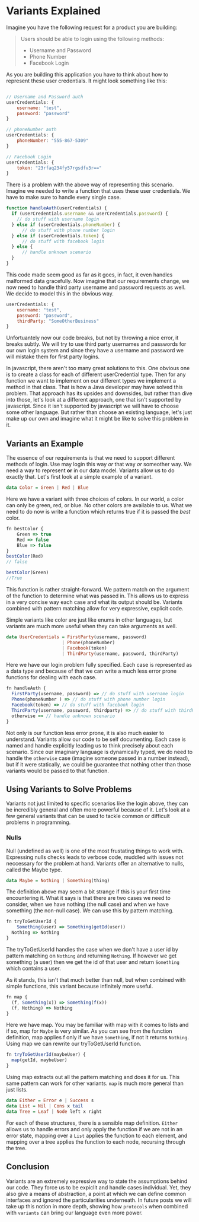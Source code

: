 # Variants Explained

Imagine you have the following request for a product you are building:

> Users should be able to login using the following methods:
>
> * Username and Password
> * Phone Number
> * Facebook Login

As you are building this application you have to think about how to represent these user credentials. It might look something like this:

```javascript

// Username and Password auth
userCredentials: {
	username: "test",
	password: "password"
}

// phoneNumber auth
userCredentials: {
	phoneNumber: "555-867-5309"
}

// Facebook Login
userCredentials: {
	token: "23rfaq234fy57rgsdfv3r==" 
}
```

There is a problem with the above way of representing this scenario. Imagine we needed to write a function that uses these user credentials. We have to make sure to handle every single case.

```javascript
function handleAuth(userCredentials) {
  if (userCredentials.username && userCredentials.password) {
	// do stuff with username login
  } else if (userCredentials.phoneNumber) {
      // do stuff with phone number login
  } else if (userCredentials.token) {
      // do stuff with facebook login
  } else {
      // handle unknown scenario
  }
}

```

This code made seem good as far as it goes, in fact, it even handles malformed data gracefully. Now imagine that our requirements change, we now need to handle third party username and password requests as well. We decide to model this in the obvious way.

```javascript
userCredentials: {
	username: "test",
	password: "password",
	thirdParty: "SomeOtherBusiness"
}
```


Unfortuantely now our code breaks, but not by throwing a nice error, it breaks subtly. We will try to use third party usernames and passwords for our own login system and since they have a username and password we will mistake them for first party logins.

In javascript, there aren't too many great solutions to this. One obvious one is to create a class for each of different userCredential type. Then for any function we want to implement on our different types we implement a method in that class. That is how a Java developer may have solved this problem. That approach has its upsides and downsides, but rather than dive into those, let's look at a different approach, one that isn't supported by javascript. Since it isn't supported by javascript we will have to choose some other language. But rather than choose an existing language, let's just make up our own and imagine what it might be like to solve this problem in it.


## Variants an Example

The essence of our requirements is that we need to support different methods of login. Use may login this way *or* that way *or* someother way. We need a way to represent **or** in our data model. Variants allow us to do exactly that. Let's first look at a simple example of a variant.

```haskell
data Color = Green | Red | Blue
```

Here we have a variant with three choices of colors. In our world, a color can only be green, red, or blue. No other colors are available to us. What we need to do now is write a function which returns true if it is passed the *best* color.

```javascript
fn bestColor {
	Green => true
	Red => false
	Blue => false
}
bestColor(Red)
// false

bestColor(Green)
//True
```

This function is rather straight-forward. We pattern match on the argument of the function to determine what was passed in. This allows us to express in a very concise way each case and what its output should be. Variants combined with pattern matching allow for very expressive, explicit code.

Simple variants like color are just like enums in other languages, but variants are much more useful when they can take arguments as well. 

```Haskell
data UserCredentials = FirstParty(username, password)
                     | Phone(phoneNumber)
                     | Facebook(token)
                     | ThirdParty(username, password, thirdParty)
```

Here we have our login problem fully specified. Each case is represented as a data type and because of that we can write a much less error prone functions for dealing with each case.

```Javascript
fn handleAuth {
  FirstParty(username, password) => // do stuff with username login
  Phone(phoneNumber ) => // do stuff with phone number login
  Facebook(token) => // do stuff with facebook login
  ThirdParty(username, password, thirdparty) => // do stuff with thirdParty login
  otherwise => // handle unknown scenario
}
```

Not only is our function less error prone, it is also much easier to understand. Variants allow our code to be self documenting. Each case is named and handle explicitly leading us to think precisely about each scenario. Since our imaginary language is dynamically typed, we do need to handle the `otherwise` case (imagine someone passed in a number instead), but if it were statically, we could be guarantee that nothing other than those variants would be passed to that function.

## Using Variants to Solve Problems

Variants not just limited to specific scenarios like the login above, they can be incredibly general and often more powerful because of it. Let's look at a few general variants that can be used to tackle common or difficult problems in programming.

### Nulls

Null (undefined as well) is one of the most frustating things to work with. Expressing nulls checks leads to verbose code, muddled with issues not neccessary for the problem at hand. Variants offer an alternative to nulls, called the Maybe type.

```haskell
data Maybe = Nothing | Something(thing)
```

The definition above may seem a bit strange if this is your first time encountering it. What it says is that there are two cases we need to consider, when we have nothing (the null case) and when we have something (the non-null case). We can use this by pattern matching.

```javascript
fn tryToGetUserId {
	Something(user) => Something(getId(user))
  Nothing => Nothing
}
```

The tryToGetUserId handles the case when we don't have a user id by pattern matching on `Nothing` and returning `Nothing`. If however we get something (a user) then we get the id of that user and return `Something` which contains a user.

As it stands, this isn't that much better than null, but when combined with simple functions, this variant because infinitely more useful.

```javascript
fn map {
  (f, Something(x)) => Something(f(x))
  (f, Nothing) => Nothing
}
```

Here we have map. You may be familiar with map with it comes to lists and if so, map for `Maybe` is very similar. As you can see from the function definition, map applies f only if we have `Something`, if not it returns `Nothing`. Using map we can rewrite our tryToGetUserId function.

```javascript
fn tryToGetUserId(maybeUser) {
  map(getId, maybeUser)
}
```

Using map extracts out all the pattern matching and does it for us. This same pattern can work for other variants. `map` is much more general than just lists.

```haskell
data Either = Error e | Success s
data List = Nil | Cons x tail
data Tree = Leaf | Node left x right
```

For each of these structures, there is a sensible map definition. `Either` allows us to handle errors and only apply the function if we are not in an error state, mapping over a `List` applies the function to each element, and mapping over a tree applies the function to each node, recursing through the tree.

## Conclusion

Variants are an extremely expressive way to state the assumptions behind our code. They force us to be expiclit and handle cases individual. Yet, they also give a means of abstraction, a point at which we can define common interfaces and ignored the particularities underneath. In future posts we will take up this notion in more depth, showing how `protocols` when combined with `variants` can bring our language even more power.